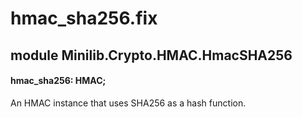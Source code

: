 # hmac_sha256.fix

## module Minilib.Crypto.HMAC.HmacSHA256

#### hmac_sha256: HMAC;

An HMAC instance that uses SHA256 as a hash function.

